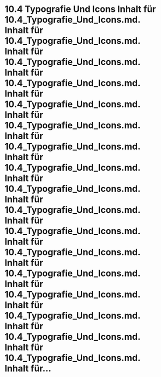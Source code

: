 # 10.4 Typografie Und Icons Inhalt für 10.4_Typografie_Und_Icons.md. Inhalt für 10.4_Typografie_Und_Icons.md. Inhalt für 10.4_Typografie_Und_Icons.md. Inhalt für 10.4_Typografie_Und_Icons.md. Inhalt für 10.4_Typografie_Und_Icons.md. Inhalt für 10.4_Typografie_Und_Icons.md. Inhalt für 10.4_Typografie_Und_Icons.md. Inhalt für 10.4_Typografie_Und_Icons.md. Inhalt für 10.4_Typografie_Und_Icons.md. Inhalt für 10.4_Typografie_Und_Icons.md. Inhalt für 10.4_Typografie_Und_Icons.md. Inhalt für 10.4_Typografie_Und_Icons.md. Inhalt für 10.4_Typografie_Und_Icons.md. Inhalt für 10.4_Typografie_Und_Icons.md. Inhalt für 10.4_Typografie_Und_Icons.md. Inhalt für 10.4_Typografie_Und_Icons.md. Inhalt für 10.4_Typografie_Und_Icons.md. Inhalt für...